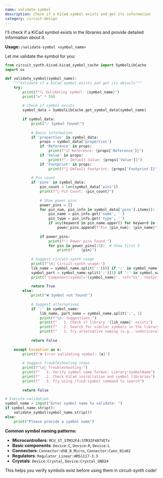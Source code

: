 ```yaml
---
name: validate-symbol
description: Check if a KiCad symbol exists and get its information
category: circuit-design
---
```


I'll check if a KiCad symbol exists in the libraries and provide detailed information about it.

**Usage:** `/validate-symbol <symbol_name>`

Let me validate the symbol for you:

```python
from circuit_synth.kicad.kicad_symbol_cache import SymbolLibCache
import os

def validate_symbol(symbol_name):
    """Validate if a KiCad symbol exists and get its details"""
    try:
        print(f"🔍 Validating symbol: {symbol_name}")
        print("=" * 50)
        
        # Check if symbol exists
        symbol_data = SymbolLibCache.get_symbol_data(symbol_name)
        
        if symbol_data:
            print("✅ Symbol found!")
            
            # Basic information
            if 'properties' in symbol_data:
                props = symbol_data['properties']
                if 'Reference' in props:
                    print(f"📋 Reference: {props['Reference']}")
                if 'Value' in props:
                    print(f"💡 Default Value: {props['Value']}")
                if 'Footprint' in props:
                    print(f"👣 Default Footprint: {props['Footprint']}")
            
            # Pin count
            if 'pins' in symbol_data:
                pin_count = len(symbol_data['pins'])
                print(f"📍 Pin Count: {pin_count}")
                
                # Show power pins
                power_pins = []
                for pin_num, pin_info in symbol_data['pins'].items():
                    pin_name = pin_info.get('name', '')
                    pin_type = pin_info.get('type', '')
                    if any(keyword in pin_name.upper() for keyword in ['VDD', 'VCC', 'VSS', 'GND', 'VBAT', 'VIN']):
                        power_pins.append(f"Pin {pin_num}: {pin_name}")
                
                if power_pins:
                    print(f"⚡ Power pins found:")
                    for pin in power_pins[:5]:  # Show first 5
                        print(f"   {pin}")
            
            # Suggest circuit-synth usage
            print(f"\n🔧 Circuit-synth usage:")
            lib_name = symbol_name.split(':')[0] if ':' in symbol_name else 'Unknown'
            symbol_part = symbol_name.split(':')[1] if ':' in symbol_name else symbol_name
            print(f'Component(symbol="{symbol_name}", ref="U1", footprint="...")')
            
            return True
        else:
            print("❌ Symbol not found!")
            
            # Suggest alternatives
            if ':' in symbol_name:
                lib_name, part_name = symbol_name.split(':', 1)
                print(f"\n💡 Suggestions:")
                print(f"   1. Check if library '{lib_name}' exists")
                print(f"   2. Search for similar symbols in the library")
                print(f"   3. Try alternative naming (e.g., underscores vs dashes)")
            
            return False
            
    except Exception as e:
        print(f"❌ Error validating symbol: {e}")
        
        # Suggest troubleshooting steps
        print(f"\n🔧 Troubleshooting:")
        print(f"   1. Verify symbol name format: Library:SymbolName")
        print(f"   2. Check KiCad installation and symbol libraries")
        print(f"   3. Try using /find-symbol command to search")
        
        return False

# Execute validation
symbol_name = input("Enter symbol name to validate: ")
if symbol_name.strip():
    validate_symbol(symbol_name.strip())
else:
    print("Please provide a symbol name")
```

**Common symbol naming patterns:**
- **Microcontrollers**: `MCU_ST_STM32F4:STM32F407VETx`
- **Basic components**: `Device:C`, `Device:R`, `Device:L`
- **Connectors**: `Connector:USB_B_Micro`, `Connector:Conn_01x02`
- **Regulators**: `Regulator_Linear:AMS1117-3.3`
- **Crystals**: `Device:Crystal`, `Device:Crystal_GND24`

This helps you verify symbols exist before using them in circuit-synth code!